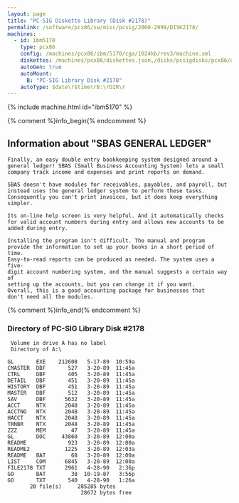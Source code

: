 ```yaml
---
layout: page
title: "PC-SIG Diskette Library (Disk #2178)"
permalink: /software/pcx86/sw/misc/pcsig/2000-2999/DISK2178/
machines:
  - id: ibm5170
    type: pcx86
    config: /machines/pcx86/ibm/5170/cga/1024kb/rev3/machine.xml
    diskettes: /machines/pcx86/diskettes.json,/disks/pcsigdisks/pcx86/diskettes.json
    autoGen: true
    autoMount:
      B: "PC-SIG Library Disk #2178"
    autoType: $date\r$time\rB:\rDIR\r
---
```


{% include machine.html id="ibm5170" %}

{% comment %}info_begin{% endcomment %}

## Information about "SBAS GENERAL LEDGER"

    Finally, an easy double entry bookkeeping system designed around a
    general ledger! SBAS (Small Business Accounting System) lets a small
    company track income and expenses and print reports on demand.
    
    SBAS doesn't have modules for receivables, payables, and payroll, but
    instead uses the general ledger system to perform these tasks.
    Consequently you can't print invoices, but it does keep everything
    simpler.
    
    Its on-line help screen is very helpful. And it automatically checks
    for valid account numbers during entry and allows new accounts to be
    added during entry.
    
    Installing the program isn't difficult. The manual and program
    provide the information to set up your books in a short period of time.
    Easy-to-read reports can be produced as needed. The system uses a five-
    digit account numbering system, and the manual suggests a certain way of
    setting up the accounts, but you can change it if you want.
    Overall, this is a good accounting package for businesses that
    don't need all the modules.
{% comment %}info_end{% endcomment %}


### Directory of PC-SIG Library Disk #2178

     Volume in drive A has no label
     Directory of A:\

    GL       EXE    212608   5-17-89  10:59a
    CMASTER  DBF       527   3-20-89  11:45a
    CTRL     DBF       405   3-20-89  11:45a
    DETAIL   DBF       451   3-20-89  11:45a
    HISTORY  DBF       451   3-20-89  11:45a
    MASTER   DBF       512   3-20-89  11:45a
    SAV      DBF      5632   3-20-89  11:45a
    ACCT     NTX      2048   3-20-89  11:45a
    ACCTNO   NTX      2048   3-20-89  11:45a
    HACCT    NTX      2048   3-20-89  11:45a
    TRNBR    NTX      2048   3-20-89  11:45a
    ZZZ      MEM        47   3-20-89  11:45a
    GL       DOC     43860   3-20-89  12:00a
    README             923   3-20-89  12:00a
    README2           1225   3-20-89  12:03a
    README   BAT        68   3-20-89  12:00a
    LIST     COM      6845   3-20-89  12:00a
    FILE2178 TXT      2961   4-28-90   2:36p
    GO       BAT        38  10-19-87   3:56p
    GO       TXT       540   4-28-90   1:26a
           20 file(s)     285285 bytes
                           28672 bytes free
